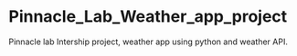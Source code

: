 # Pinnacle_Lab_Weather_app_project 


Pinnacle lab Intership project, weather app using python and weather API.
